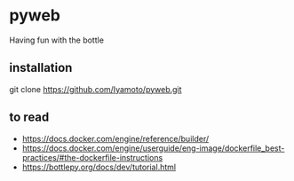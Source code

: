 # pyweb
Having fun with the bottle

## installation

git clone https://github.com/Iyamoto/pyweb.git

## to read
* https://docs.docker.com/engine/reference/builder/
* https://docs.docker.com/engine/userguide/eng-image/dockerfile_best-practices/#the-dockerfile-instructions
* https://bottlepy.org/docs/dev/tutorial.html